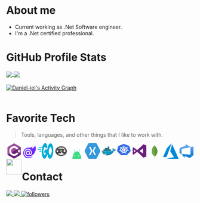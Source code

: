<!--
**Daniel-iel/Daniel-iel** is a ✨ _special_ ✨ repository because its `README.md` (this file) appears on your GitHub profile.

Here are some ideas to get you started:

- 🔭 I’m currently working on ...
- 🌱 I’m currently learning ...
- 👯 I’m looking to collaborate on ...
- 🤔 I’m looking for help with ...
- 💬 Ask me about ...
- 📫 How to reach me: ...
- 😄 Pronouns: ...
- ⚡ Fun fact: ...
-->
# About me
- Current working as .Net Software engineer.
- I'm a .Net certified professional.

# GitHub Profile Stats
<a href="https://github.com/anuraghazra/github-readme-stats">
  <img height="180em" align="center" src="https://github-readme-stats.vercel.app/api?username=Daniel-iel&theme=nord&repo=github-readme-stats" />
</a>
<a href="https://github.com/anuraghazra/convoychat">
  <img height="180em" align="center" src="https://github-readme-stats.vercel.app/api/top-langs/?username=Daniel-iel&layout=compact&repo=convoychat&langs_count=8&theme=nord" />
</a>
<br>
<br>
<!-- https://github.com/ashutosh00710/github-readme-activity-graph -->
<a href="https://github.com/ashutosh00710/github-readme-activity-graph">
  <img align="center" alt="Daniel-iel's Activity Graph" src="https://activity-graph.herokuapp.com/graph?username=Daniel-iel&bg_color=2e3440&color=728da9&line=969ca7&point=FFFFFF&hide_border=false" />
</a>
<br><br>

# Favorite Tech

> Tools, languages, and other things that I like to work with.

<a href="#" target="_blank"> 
  <img align="left" src="./img/csharp-original.svg" alt="C#" height="42px"/> 
</a> 

<a href="#" target="_blank"> 
  <img align="left" src="./img/blazor-original.svg" alt="" height="42px" width="42px" /> 
</a> 

<a href="#" target="_blank"> 
  <img align="left" src="./img/go-flat.svg" alt="" height="42px" width="42px"/> 
</a>

<a href="#" target="_blank"> 
  <img align="left" src="./img/rust-original.svg" alt="" height="42px" width="42px"/> 
</a> 

<a href="#" target="_blank"> 
  <img align="left" src="./img/android-original.svg" alt="" height="42px" width="42px"/> 
</a> 

<a href="#" target="_blank"> 
  <img align="left" src="./img/xamarin-original.svg" alt="" height="42px" width="42px"/> 
</a> 

<a href="#" target="_blank"> 
  <img align="left" src="./img/docker-original.svg" alt="" height="42px" width="42px"/> 
</a> 

<a href="#" target="_blank"> 
  <img align="left" src="https://raw.githubusercontent.com/cncf/artwork/master/projects/kubernetes/icon/color/kubernetes-icon-color.svg" alt="" height="42px" width="42px"/> 
</a> 

<a href="#" target="_blank"> 
  <img align="left" src="./img/visualstudio-original.svg" alt="" height="42px" width="42px"/> 
</a> 

<a href="#" target="_blank"> 
  <img align="left" src="./img/mongodb-original.svg" alt="" height="42px" width="42px"/> 
</a> 

<a href="#" target="_blank"> 
  <img align="left" src="./img/azure-original.svg" alt="" height="42px" width="42px"/> 
</a>

<a href="#" target="_blank"> 
  <img align="left" src="./img/azuredevops-original.svg" alt="" height="42px" width="42px"/> 
</a>

<a href="#" target="_blank"> 
  <img align="left" src="" alt="" height="42px" width="42px"/> 
</a>
<br><br>

# Contact
<div>
  <a href = "mailto:iel_182@hotmail.com">
    <img src="https://img.shields.io/badge/-Outlook-%23333?style=for-the-badge&logo=outlook&logoColor=white" target="_blank">
  </a>
  <a href="https://www.linkedin.com/in/daniel-oliveira-00689b9b/" target="_blank">
    <img src="https://img.shields.io/badge/-LinkedIn-%230077B5?style=for-the-badge&logo=linkedin&logoColor=white" target="_blank">
  </a>
  <a href="https://github.com/Daniel-iel">
    <img alt="followers" title="Follow me on Github" src="https://img.shields.io/github/followers/Daniel-iel?color=236ad3&labelColor=1155ba&style=for-the-badge&logo=github&label=Follow"/></a>
</div>
